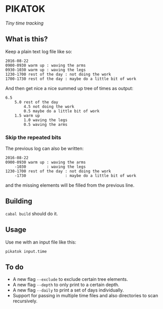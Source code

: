 PIKATOK
=======

_Tiny time tracking_

What is this?
-------------

Keep a plain text log file like so:

```
2016-08-22
0900-0930 warm up : waving the arms
0930-1030 warm up : waving the legs
1230-1700 rest of the day : not doing the work
1700-1730 rest of the day : maybe do a little bit of work
```

And then get nice a nice summed up tree of times as output:

```
6.5
    5.0 rest of the day
        4.5 not doing the work
        0.5 maybe do a little bit of work
    1.5 warm up
        1.0 waving the legs
        0.5 waving the arms
```

### Skip the repeated bits

The previous log can also be written:

```
2016-08-22
0900-0930 warm up : waving the arms
    -1030         : waving the legs
1230-1700 rest of the day : not doing the work
    -1730                 : maybe do a little bit of work
```

and the missing elements will be filled from the previous line.

Building
--------

`cabal build` should do it.

Usage
-----

Use me with an input file like this:

`pikatok input.time`

To do
-----

* A new flag `--exclude` to exclude certain tree elements.
* A new flag `--depth` to only print to a certain depth.
* A new flag `--daily` to print a set of days individually.
* Support for passing in multiple time files and also directories to scan recursively.
